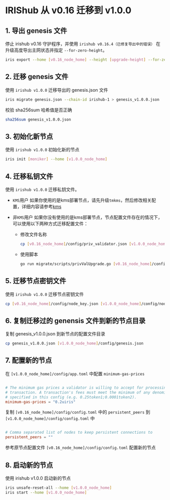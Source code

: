 # IRIShub 从 v0.16 迁移到 v1.0.0

## 1. 导出 genesis 文件

停止 irishub v0.16 守护程序，并使用 `irishub v0.16.4（已修复导出中的错误）` 在升级高度导出主网状态并指定 `--for-zero-height`。

```bash
iris export --home [v0.16_node_home] --height [upgrade-height] --for-zero-height
```

## 2. 迁移 genesis 文件

使用 `irishub v1.0.0` 迁移导出的 genesis.json 文件

```bash
iris migrate genesis.json --chain-id irishub-1 > genesis_v1.0.0.json
```

校验 sha256sum 哈希值是否正确

```bash
sha256sum genesis_v1.0.0.json
```

## 3. 初始化新节点

使用 `irishub v1.0.0` 初始化新的节点

```bash
iris init [moniker] --home [v1.0.0_node_home]
```

## 4. 迁移私钥文件

使用 `irishub v1.0.0` 迁移私钥文件。

- `KMS`用户
如果你使用的是kms部署节点，请先升级`tmkms`，然后修改相关配置，详细内容请参考[kms](../tools/kms.md)

- 非`KMS`用户
如果你没有使用的是kms部署节点，节点配置文件存在的情况下，可以使用以下两种方式迁移配置文件：

  - 修改文件名称
  
    ```bash
    cp [v0.16_node_home]/config/priv_validator.json [v1.0.0_node_home]/config/priv_validator_key.json
    ```

  - 使用脚本

    ```bash
    go run migrate/scripts/privValUpgrade.go [v0.16_node_home]/config/priv_validator.json [v1.0.0_node_home]/config/priv_validator_key.json [v1.0.0_node_home]/data/priv_validator_state.json
    ```

## 5. 迁移节点密钥文件

使用 `irishub v1.0.0` 迁移节点密钥文件

```bash
cp [v0.16_node_home]/config/node_key.json [v1.0.0_node_home]/config/node_key.json
```

## 6. 复制迁移过的 genensis 文件到新的节点目录

复制 genesis_v1.0.0.json 到新节点的配置文件目录

```bash
cp genesis_v1.0.0.json [v1.0.0_node_home]/config/genesis.json
```

## 7. 配置新的节点

在 `[v1.0.0_node_home]/config/app.toml` 中配置 `minimum-gas-prices`

```toml

# The minimum gas prices a validator is willing to accept for processing a
# transaction. A transaction's fees must meet the minimum of any denomination
# specified in this config (e.g. 0.25token1;0.0001token2).
minimum-gas-prices = "0.2uiris"

```

复制 `[v0.16_node_home]/config/config.toml` 中的 `persistent_peers` 到 `[v1.0.0_node_home]/config/config.toml` 中

```toml

# Comma separated list of nodes to keep persistent connections to
persistent_peers = ""

```

参考原节点配置文件 `[v0.16_node_home]/config/config.toml` 配置新的节点

## 8. 启动新的节点

使用 irishub v1.0.0 启动新的节点

```bash
iris unsafe-reset-all --home [v1.0.0_node_home]
iris start --home [v1.0.0_node_home]
```
